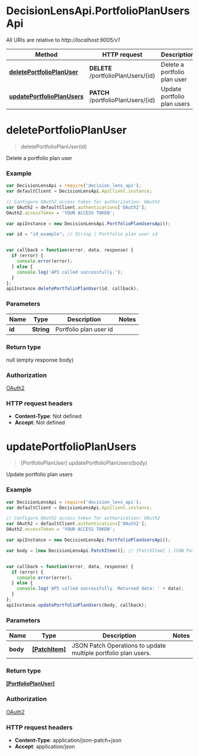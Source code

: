 # DecisionLensApi.PortfolioPlanUsersApi

All URIs are relative to *http://localhost:9005/v1*

Method | HTTP request | Description
------------- | ------------- | -------------
[**deletePortfolioPlanUser**](PortfolioPlanUsersApi.md#deletePortfolioPlanUser) | **DELETE** /portfolioPlanUsers/{id} | Delete a portfolio plan user
[**updatePortfolioPlanUsers**](PortfolioPlanUsersApi.md#updatePortfolioPlanUsers) | **PATCH** /portfolioPlanUsers/{id} | Update portfolio plan users


<a name="deletePortfolioPlanUser"></a>
# **deletePortfolioPlanUser**
> deletePortfolioPlanUser(id)

Delete a portfolio plan user

### Example
```javascript
var DecisionLensApi = require('decision_lens_api');
var defaultClient = DecisionLensApi.ApiClient.instance;

// Configure OAuth2 access token for authorization: OAuth2
var OAuth2 = defaultClient.authentications['OAuth2'];
OAuth2.accessToken = 'YOUR ACCESS TOKEN';

var apiInstance = new DecisionLensApi.PortfolioPlanUsersApi();

var id = "id_example"; // String | Portfolio plan user id


var callback = function(error, data, response) {
  if (error) {
    console.error(error);
  } else {
    console.log('API called successfully.');
  }
};
apiInstance.deletePortfolioPlanUser(id, callback);
```

### Parameters

Name | Type | Description  | Notes
------------- | ------------- | ------------- | -------------
 **id** | **String**| Portfolio plan user id | 

### Return type

null (empty response body)

### Authorization

[OAuth2](../README.md#OAuth2)

### HTTP request headers

 - **Content-Type**: Not defined
 - **Accept**: Not defined

<a name="updatePortfolioPlanUsers"></a>
# **updatePortfolioPlanUsers**
> [PortfolioPlanUser] updatePortfolioPlanUsers(body)

Update portfolio plan users

### Example
```javascript
var DecisionLensApi = require('decision_lens_api');
var defaultClient = DecisionLensApi.ApiClient.instance;

// Configure OAuth2 access token for authorization: OAuth2
var OAuth2 = defaultClient.authentications['OAuth2'];
OAuth2.accessToken = 'YOUR ACCESS TOKEN';

var apiInstance = new DecisionLensApi.PortfolioPlanUsersApi();

var body = [new DecisionLensApi.PatchItem()]; // [PatchItem] | JSON Patch Operations to update multiple portfolio plan users.


var callback = function(error, data, response) {
  if (error) {
    console.error(error);
  } else {
    console.log('API called successfully. Returned data: ' + data);
  }
};
apiInstance.updatePortfolioPlanUsers(body, callback);
```

### Parameters

Name | Type | Description  | Notes
------------- | ------------- | ------------- | -------------
 **body** | [**[PatchItem]**](PatchItem.md)| JSON Patch Operations to update multiple portfolio plan users. | 

### Return type

[**[PortfolioPlanUser]**](PortfolioPlanUser.md)

### Authorization

[OAuth2](../README.md#OAuth2)

### HTTP request headers

 - **Content-Type**: application/json-patch+json
 - **Accept**: application/json

